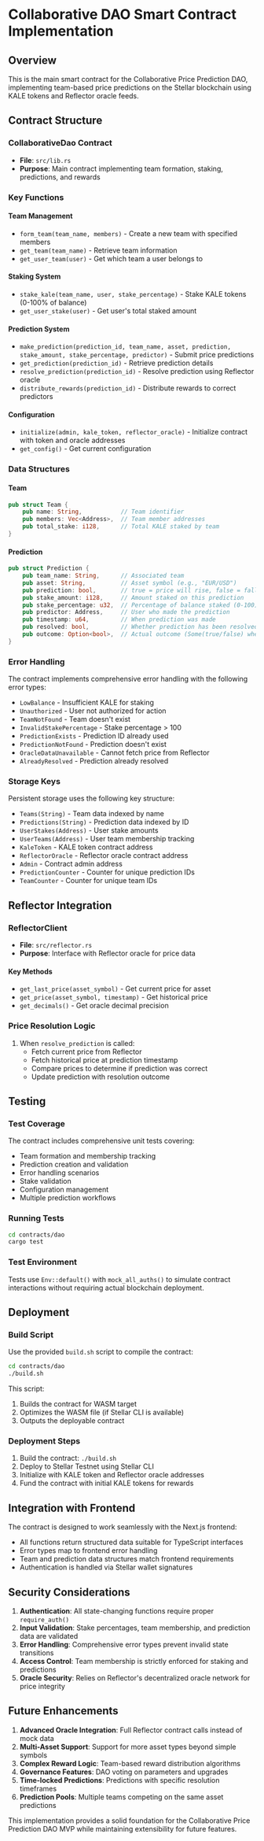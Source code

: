 # Collaborative DAO Smart Contract Implementation

## Overview

This is the main smart contract for the Collaborative Price Prediction DAO, implementing team-based price predictions on the Stellar blockchain using KALE tokens and Reflector oracle feeds.

## Contract Structure

### CollaborativeDao Contract

- **File**: `src/lib.rs`
- **Purpose**: Main contract implementing team formation, staking, predictions, and rewards

### Key Functions

#### Team Management

- `form_team(team_name, members)` - Create a new team with specified members
- `get_team(team_name)` - Retrieve team information
- `get_user_team(user)` - Get which team a user belongs to

#### Staking System

- `stake_kale(team_name, user, stake_percentage)` - Stake KALE tokens (0-100% of balance)
- `get_user_stake(user)` - Get user's total staked amount

#### Prediction System

- `make_prediction(prediction_id, team_name, asset, prediction, stake_amount, stake_percentage, predictor)` - Submit price predictions
- `get_prediction(prediction_id)` - Retrieve prediction details
- `resolve_prediction(prediction_id)` - Resolve prediction using Reflector oracle
- `distribute_rewards(prediction_id)` - Distribute rewards to correct predictors

#### Configuration

- `initialize(admin, kale_token, reflector_oracle)` - Initialize contract with token and oracle addresses
- `get_config()` - Get current configuration

### Data Structures

#### Team

```rust
pub struct Team {
    pub name: String,           // Team identifier
    pub members: Vec<Address>,  // Team member addresses
    pub total_stake: i128,      // Total KALE staked by team
}
```

#### Prediction

```rust
pub struct Prediction {
    pub team_name: String,      // Associated team
    pub asset: String,          // Asset symbol (e.g., "EUR/USD")
    pub prediction: bool,       // true = price will rise, false = fall
    pub stake_amount: i128,     // Amount staked on this prediction
    pub stake_percentage: u32,  // Percentage of balance staked (0-100)
    pub predictor: Address,     // User who made the prediction
    pub timestamp: u64,         // When prediction was made
    pub resolved: bool,         // Whether prediction has been resolved
    pub outcome: Option<bool>,  // Actual outcome (Some(true/false) when resolved)
}
```

### Error Handling

The contract implements comprehensive error handling with the following error types:

- `LowBalance` - Insufficient KALE for staking
- `Unauthorized` - User not authorized for action
- `TeamNotFound` - Team doesn't exist
- `InvalidStakePercentage` - Stake percentage > 100
- `PredictionExists` - Prediction ID already used
- `PredictionNotFound` - Prediction doesn't exist
- `OracleDataUnavailable` - Cannot fetch price from Reflector
- `AlreadyResolved` - Prediction already resolved

### Storage Keys

Persistent storage uses the following key structure:

- `Teams(String)` - Team data indexed by name
- `Predictions(String)` - Prediction data indexed by ID
- `UserStakes(Address)` - User stake amounts
- `UserTeams(Address)` - User team membership tracking
- `KaleToken` - KALE token contract address
- `ReflectorOracle` - Reflector oracle contract address
- `Admin` - Contract admin address
- `PredictionCounter` - Counter for unique prediction IDs
- `TeamCounter` - Counter for unique team IDs

## Reflector Integration

### ReflectorClient

- **File**: `src/reflector.rs`
- **Purpose**: Interface with Reflector oracle for price data

#### Key Methods

- `get_last_price(asset_symbol)` - Get current price for asset
- `get_price(asset_symbol, timestamp)` - Get historical price
- `get_decimals()` - Get oracle decimal precision

### Price Resolution Logic

1. When `resolve_prediction` is called:
   - Fetch current price from Reflector
   - Fetch historical price at prediction timestamp
   - Compare prices to determine if prediction was correct
   - Update prediction with resolution outcome

## Testing

### Test Coverage

The contract includes comprehensive unit tests covering:

- Team formation and membership tracking
- Prediction creation and validation
- Error handling scenarios
- Stake validation
- Configuration management
- Multiple prediction workflows

### Running Tests

```bash
cd contracts/dao
cargo test
```

### Test Environment

Tests use `Env::default()` with `mock_all_auths()` to simulate contract interactions without requiring actual blockchain deployment.

## Deployment

### Build Script

Use the provided `build.sh` script to compile the contract:

```bash
cd contracts/dao
./build.sh
```

This script:

1. Builds the contract for WASM target
2. Optimizes the WASM file (if Stellar CLI is available)
3. Outputs the deployable contract

### Deployment Steps

1. Build the contract: `./build.sh`
2. Deploy to Stellar Testnet using Stellar CLI
3. Initialize with KALE token and Reflector oracle addresses
4. Fund the contract with initial KALE tokens for rewards

## Integration with Frontend

The contract is designed to work seamlessly with the Next.js frontend:

- All functions return structured data suitable for TypeScript interfaces
- Error types map to frontend error handling
- Team and prediction data structures match frontend requirements
- Authentication is handled via Stellar wallet signatures

## Security Considerations

1. **Authentication**: All state-changing functions require proper `require_auth()`
2. **Input Validation**: Stake percentages, team membership, and prediction data are validated
3. **Error Handling**: Comprehensive error types prevent invalid state transitions
4. **Access Control**: Team membership is strictly enforced for staking and predictions
5. **Oracle Security**: Relies on Reflector's decentralized oracle network for price integrity

## Future Enhancements

1. **Advanced Oracle Integration**: Full Reflector contract calls instead of mock data
2. **Multi-Asset Support**: Support for more asset types beyond simple symbols
3. **Complex Reward Logic**: Team-based reward distribution algorithms
4. **Governance Features**: DAO voting on parameters and upgrades
5. **Time-locked Predictions**: Predictions with specific resolution timeframes
6. **Prediction Pools**: Multiple teams competing on the same asset predictions

This implementation provides a solid foundation for the Collaborative Price Prediction DAO MVP while maintaining extensibility for future features.
